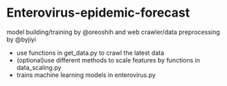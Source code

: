 # Enterovirus-epidemic-forecast
model building/training by @oreoshih and web crawler/data preprocessing by @byjiyi
* use functions in get_data.py to crawl the latest data
* (optional)use different methods to scale features by functions in data_scaling.py
* trains machine learning models in enterovirus.py
